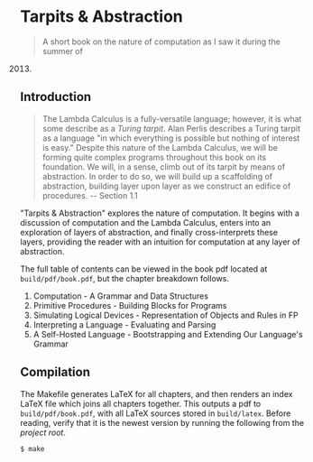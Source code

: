 Tarpits & Abstraction
=====================

> A short book on the nature of computation as I saw it during the summer of
2013.

Introduction
------------

> The Lambda Calculus is a fully-versatile language; however, it is what some
describe as a *Turing tarpit*. Alan Perlis describes a Turing tarpit as a
language "in which everything is possible but nothing of interest is easy."
Despite this nature of the Lambda Calculus, we will be forming quite complex
programs throughout this book on its foundation. We will, in a sense, climb
out of its tarpit by means of abstraction. In order to do so, we will build up
a scaffolding of abstraction, building layer upon layer as we construct an
edifice of procedures.
-- Section 1.1


"Tarpits & Abstraction" explores the nature of computation. It begins with a
discussion of computation and the Lambda Calculus, enters into an exploration
of layers of abstraction, and finally cross-interprets these layers, providing
the reader with an intuition for computation at any layer of abstraction.

The full table of contents can be viewed in the book pdf located at 
`build/pdf/book.pdf`, but the chapter breakdown follows.

1. Computation - A Grammar and Data Structures
2. Primitive Procedures - Building Blocks for Programs
3. Simulating Logical Devices - Representation of Objects and Rules in FP
4. Interpreting a Language - Evaluating and Parsing
5. A Self-Hosted Language - Bootstrapping and Extending Our Language's Grammar

Compilation
-----------

The Makefile generates LaTeX for all chapters, and then renders an index LaTeX
file which joins all chapters together. This outputs a pdf to
`build/pdf/book.pdf`, with all LaTeX sources stored in `build/latex`.  Before
reading, verify that it is the newest version by running the following from the
*project root*.

```sh
$ make
```

